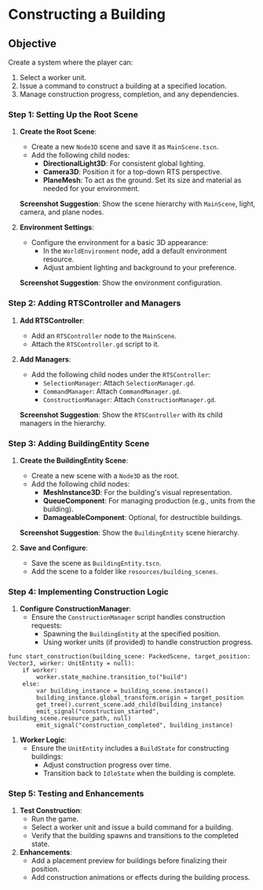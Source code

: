 # Constructing a Building

## **Objective**

Create a system where the player can:

1. Select a worker unit.
2. Issue a command to construct a building at a specified location.
3. Manage construction progress, completion, and any dependencies.

### **Step 1: Setting Up the Root Scene**

1. **Create the Root Scene**:
    - Create a new `Node3D` scene and save it as `MainScene.tscn`.
    - Add the following child nodes:
        - **DirectionalLight3D**: For consistent global lighting.
        - **Camera3D**: Position it for a top-down RTS perspective.
        - **PlaneMesh**: To act as the ground. Set its size and material as needed for your environment.
    
    **Screenshot Suggestion**: Show the scene hierarchy with `MainScene`, light, camera, and plane nodes.
    
2. **Environment Settings**:
    - Configure the environment for a basic 3D appearance:
        - In the `WorldEnvironment` node, add a default environment resource.
        - Adjust ambient lighting and background to your preference.
    
    **Screenshot Suggestion**: Show the environment configuration.
    

### **Step 2: Adding RTSController and Managers**

1. **Add RTSController**:
    - Add an `RTSController` node to the `MainScene`.
    - Attach the `RTSController.gd` script to it.
2. **Add Managers**:
    - Add the following child nodes under the `RTSController`:
        - `SelectionManager`: Attach `SelectionManager.gd`.
        - `CommandManager`: Attach `CommandManager.gd`.
        - `ConstructionManager`: Attach `ConstructionManager.gd`.
    
    **Screenshot Suggestion**: Show the `RTSController` with its child managers in the hierarchy.
    

### **Step 3: Adding BuildingEntity Scene**

1. **Create the BuildingEntity Scene**:
    - Create a new scene with a `Node3D` as the root.
    - Add the following child nodes:
        - **MeshInstance3D**: For the building's visual representation.
        - **QueueComponent**: For managing production (e.g., units from the building).
        - **DamageableComponent**: Optional, for destructible buildings.
    
    **Screenshot Suggestion**: Show the `BuildingEntity` scene hierarchy.
    
2. **Save and Configure**:
    - Save the scene as `BuildingEntity.tscn`.
    - Add the scene to a folder like `resources/building_scenes`.

### **Step 4: Implementing Construction Logic**

1. **Configure ConstructionManager**:
    - Ensure the `ConstructionManager` script handles construction requests:
        - Spawning the `BuildingEntity` at the specified position.
        - Using worker units (if provided) to handle construction progress.

```gdscript
func start_construction(building_scene: PackedScene, target_position: Vector3, worker: UnitEntity = null):
    if worker:
        worker.state_machine.transition_to("build")
    else:
        var building_instance = building_scene.instance()
        building_instance.global_transform.origin = target_position
        get_tree().current_scene.add_child(building_instance)
        emit_signal("construction_started", building_scene.resource_path, null)
        emit_signal("construction_completed", building_instance)

```

1. **Worker Logic**:
    - Ensure the `UnitEntity` includes a `BuildState` for constructing buildings:
        - Adjust construction progress over time.
        - Transition back to `IdleState` when the building is complete.

### **Step 5: Testing and Enhancements**

1. **Test Construction**:
    - Run the game.
    - Select a worker unit and issue a build command for a building.
    - Verify that the building spawns and transitions to the completed state.
2. **Enhancements**:
    - Add a placement preview for buildings before finalizing their position.
    - Add construction animations or effects during the building process.